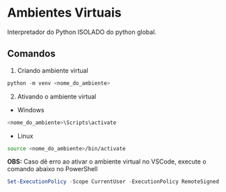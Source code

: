 # Ambientes Virtuais

Interpretador do Python ISOLADO do python global.

## Comandos

1. Criando ambiente virtual

```powershell
python -m venv <nome_do_ambiente>
```

2. Ativando o ambiente virtual

- Windows
```powershell
<nome_do_ambiente>\Scripts\activate
```

- Linux
```bash
source <nome_do_ambiente>/bin/activate
```

**OBS:** Caso dê erro ao ativar o ambiente virtual no VSCode, execute o comando abaixo no PowerShell
```powershell
Set-ExecutionPolicy -Scope CurrentUser -ExecutionPolicy RemoteSigned
```